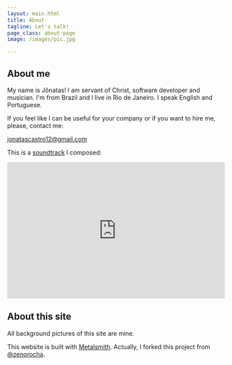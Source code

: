 ```yaml
---
layout: main.html
title: About
tagline: Let's talk!
page_class: about-page
image: /images/pic.jpg

---
```


## About me

My name is Jônatas!
I am servant of Christ, software developer and musician.
I'm from Brazil and I live in Rio de Janeiro.
I speak English and Portuguese.

If you feel like I can be useful for your company or if you want to hire me, please, contact me:

jonatascastro12@gmail.com

This is a <a href="https://www.youtube.com/watch?v=qKGyAfDRpC4&list=PLCkGsOJvKrrsRzXvy2ANBe_MNNyL4rxhz" target="_blank">soundtrack</a> I composed:

<iframe width="100%" height="315" src="https://www.youtube.com/embed/Sq7Mgk7Fgto" frameborder="0" allow="autoplay; encrypted-media" allowfullscreen></iframe>

## About this site

All background pictures of this site are mine.

This website is built with <a href="http://www.metalsmith.io/" target="_blank">Metalsmith</a>.
Actually, I forked this project from <a href="https://github.com/zenorocha" target="_blank">@zenorocha</a>.